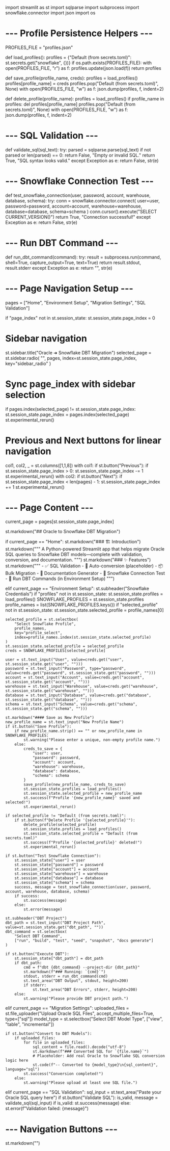 import streamlit as st
import sqlparse
import subprocess
import snowflake.connector
import json
import os

# --- Profile Persistence Helpers ---

PROFILES_FILE = "profiles.json"

def load_profiles():
    profiles = {"Default (from secrets.toml)": st.secrets.get("snowflake", {})}
    if os.path.exists(PROFILES_FILE):
        with open(PROFILES_FILE, "r") as f:
            profiles.update(json.load(f))
    return profiles

def save_profile(profile_name, creds):
    profiles = load_profiles()
    profiles[profile_name] = creds
    profiles.pop("Default (from secrets.toml)", None)
    with open(PROFILES_FILE, "w") as f:
        json.dump(profiles, f, indent=2)

def delete_profile(profile_name):
    profiles = load_profiles()
    if profile_name in profiles:
        del profiles[profile_name]
    profiles.pop("Default (from secrets.toml)", None)
    with open(PROFILES_FILE, "w") as f:
        json.dump(profiles, f, indent=2)

# --- SQL Validation ---

def validate_sql(sql_text):
    try:
        parsed = sqlparse.parse(sql_text)
        if not parsed or len(parsed) == 0:
            return False, "Empty or invalid SQL."
        return True, "SQL syntax looks valid."
    except Exception as e:
        return False, str(e)

# --- Snowflake Connection Test ---

def test_snowflake_connection(user, password, account, warehouse, database, schema):
    try:
        conn = snowflake.connector.connect(
            user=user,
            password=password,
            account=account,
            warehouse=warehouse,
            database=database,
            schema=schema
        )
        conn.cursor().execute("SELECT CURRENT_VERSION()")
        return True, "Connection successful!"
    except Exception as e:
        return False, str(e)

# --- Run DBT Command ---

def run_dbt_command(command):
    try:
        result = subprocess.run(command, shell=True, capture_output=True, text=True)
        return result.stdout, result.stderr
    except Exception as e:
        return "", str(e)

# --- Page Navigation Setup ---

pages = ["Home", "Environment Setup", "Migration Settings", "SQL Validation"]

if "page_index" not in st.session_state:
    st.session_state.page_index = 0

# Sidebar navigation
st.sidebar.title("Oracle ➜ Snowflake DBT Migration")
selected_page = st.sidebar.radio(
    "", pages, index=st.session_state.page_index, key="sidebar_radio"
)

# Sync page_index with sidebar selection
if pages.index(selected_page) != st.session_state.page_index:
    st.session_state.page_index = pages.index(selected_page)
    st.experimental_rerun()

# Previous and Next buttons for linear navigation
col1, col2, _ = st.columns([1,1,8])
with col1:
    if st.button("Previous"):
        if st.session_state.page_index > 0:
            st.session_state.page_index -= 1
            st.experimental_rerun()
with col2:
    if st.button("Next"):
        if st.session_state.page_index < len(pages) - 1:
            st.session_state.page_index += 1
            st.experimental_rerun()

# --- Page Content ---
current_page = pages[st.session_state.page_index]

st.markdown("## Oracle to Snowflake DBT Migration")

if current_page == "Home":
    st.markdown("### 🏗️ Introduction")
    st.markdown("""
    A Python-powered Streamlit app that helps migrate Oracle SQL queries to Snowflake DBT models—complete with validation, conversion, and documentation.
    """)
    st.markdown("### ✨ Features")
    st.markdown("""
    - ✅ SQL Validation
    - 🔄 Auto-conversion (placeholder)
    - 📦 Bulk Migration
    - 📘 Documentation Generator
    - 🧪 Snowflake Connection Test
    - 🚀 Run DBT Commands (in Environment Setup)
    """)

elif current_page == "Environment Setup":
    st.subheader("Snowflake Credentials")
    if "profiles" not in st.session_state:
        st.session_state.profiles = load_profiles()
    SNOWFLAKE_PROFILES = st.session_state.profiles
    profile_names = list(SNOWFLAKE_PROFILES.keys())
    if "selected_profile" not in st.session_state:
        st.session_state.selected_profile = profile_names[0]

    selected_profile = st.selectbox(
        "Select Snowflake Profile",
        profile_names,
        key="profile_select",
        index=profile_names.index(st.session_state.selected_profile)
    )
    st.session_state.selected_profile = selected_profile
    creds = SNOWFLAKE_PROFILES[selected_profile]

    user = st.text_input("User", value=creds.get("user", st.session_state.get("user", "")))
    password = st.text_input("Password", type="password", value=creds.get("password", st.session_state.get("password", "")))
    account = st.text_input("Account", value=creds.get("account", st.session_state.get("account", "")))
    warehouse = st.text_input("Warehouse", value=creds.get("warehouse", st.session_state.get("warehouse", "")))
    database = st.text_input("Database", value=creds.get("database", st.session_state.get("database", "")))
    schema = st.text_input("Schema", value=creds.get("schema", st.session_state.get("schema", "")))

    st.markdown("#### Save as New Profile")
    new_profile_name = st.text_input("New Profile Name")
    if st.button("Save Profile"):
        if new_profile_name.strip() == "" or new_profile_name in SNOWFLAKE_PROFILES:
            st.warning("Please enter a unique, non-empty profile name.")
        else:
            creds_to_save = {
                "user": user,
                "password": password,
                "account": account,
                "warehouse": warehouse,
                "database": database,
                "schema": schema
            }
            save_profile(new_profile_name, creds_to_save)
            st.session_state.profiles = load_profiles()
            st.session_state.selected_profile = new_profile_name
            st.success(f"Profile '{new_profile_name}' saved and selected!")
            st.experimental_rerun()

    if selected_profile != "Default (from secrets.toml)":
        if st.button(f"Delete Profile '{selected_profile}'"):
            delete_profile(selected_profile)
            st.session_state.profiles = load_profiles()
            st.session_state.selected_profile = "Default (from secrets.toml)"
            st.success(f"Profile '{selected_profile}' deleted!")
            st.experimental_rerun()

    if st.button("Test Snowflake Connection"):
        st.session_state["user"] = user
        st.session_state["password"] = password
        st.session_state["account"] = account
        st.session_state["warehouse"] = warehouse
        st.session_state["database"] = database
        st.session_state["schema"] = schema
        success, message = test_snowflake_connection(user, password, account, warehouse, database, schema)
        if success:
            st.success(message)
        else:
            st.error(message)

    st.subheader("DBT Project")
    dbt_path = st.text_input("DBT Project Path", value=st.session_state.get("dbt_path", ""))
    dbt_command = st.selectbox(
        "Select DBT Command",
        ["run", "build", "test", "seed", "snapshot", "docs generate"]
    )

    if st.button("Execute DBT"):
        st.session_state["dbt_path"] = dbt_path
        if dbt_path:
            cmd = f"dbt {dbt_command} --project-dir {dbt_path}"
            st.markdown(f"### Running: `{cmd}`")
            stdout, stderr = run_dbt_command(cmd)
            st.text_area("DBT Output", stdout, height=200)
            if stderr:
                st.text_area("DBT Errors", stderr, height=200)
        else:
            st.warning("Please provide DBT project path.")

elif current_page == "Migration Settings":
    uploaded_files = st.file_uploader("Upload Oracle SQL Files", accept_multiple_files=True, type=["sql"])
    model_type = st.selectbox("Select DBT Model Type", ["view", "table", "incremental"])

    if st.button("Convert to DBT Models"):
        if uploaded_files:
            for file in uploaded_files:
                sql_content = file.read().decode("utf-8")
                st.markdown(f"### Converted SQL for `{file.name}`")
                # Placeholder: Add real Oracle to Snowflake SQL conversion logic here
                st.code(f"-- Converted to {model_type}\n{sql_content}", language="sql")
            st.success("Conversion completed!")
        else:
            st.warning("Please upload at least one SQL file.")

elif current_page == "SQL Validation":
    sql_input = st.text_area("Paste your Oracle SQL query here")
    if st.button("Validate SQL"):
        is_valid, message = validate_sql(sql_input)
        if is_valid:
            st.success(message)
        else:
            st.error(f"Validation failed: {message}")

# --- Navigation Buttons ---
st.markdown("")

